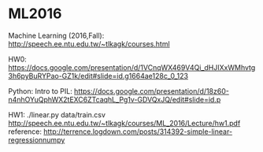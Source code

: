 # ML2016

Machine Learning (2016,Fall):
http://speech.ee.ntu.edu.tw/~tlkagk/courses.html

HW0:
    https://docs.google.com/presentation/d/1VCnqWX469V4Qi_dHJIXxWMhvtg3h6pyBuRYPao-GZ1k/edit#slide=id.g1664ae128c_0_123

Python:
    Intro to PIL: https://docs.google.com/presentation/d/18z60-n4nhOYuQphWX2tEXC6ZTcaqhL_Pg1v-GDVQxJQ/edit#slide=id.p


HW1: 
	./linear.py data/train.csv
    http://speech.ee.ntu.edu.tw/~tlkagk/courses/ML_2016/Lecture/hw1.pdf
    reference: http://terrence.logdown.com/posts/314392-simple-linear-regressionnumpy
